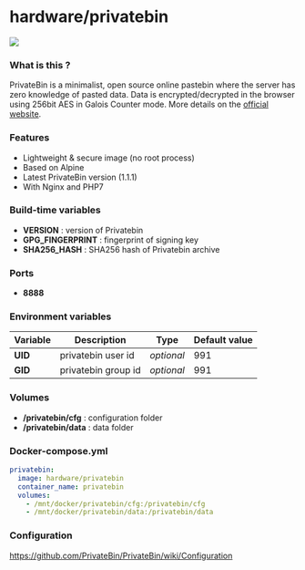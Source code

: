 # hardware/privatebin

![](https://i.imgur.com/uReSURN.png)

### What is this ?

PrivateBin is a minimalist, open source online pastebin where the server has zero knowledge of pasted data. Data is encrypted/decrypted in the browser using 256bit AES in Galois Counter mode. More details on the [official website](https://privatebin.info/).

### Features

- Lightweight & secure image (no root process)
- Based on Alpine
- Latest PrivateBin version (1.1.1)
- With Nginx and PHP7

### Build-time variables

- **VERSION** : version of Privatebin
- **GPG_FINGERPRINT** : fingerprint of signing key
- **SHA256_HASH** : SHA256 hash of Privatebin archive

### Ports

- **8888**

### Environment variables

| Variable | Description | Type | Default value |
| -------- | ----------- | ---- | ------------- |
| **UID** | privatebin user id | *optional* | 991
| **GID** | privatebin group id | *optional* | 991

### Volumes

- **/privatebin/cfg** : configuration folder
- **/privatebin/data** : data folder

### Docker-compose.yml

```yml
privatebin:
  image: hardware/privatebin
  container_name: privatebin
  volumes:
    - /mnt/docker/privatebin/cfg:/privatebin/cfg
    - /mnt/docker/privatebin/data:/privatebin/data
```

### Configuration

https://github.com/PrivateBin/PrivateBin/wiki/Configuration
